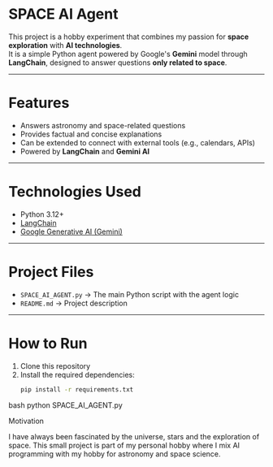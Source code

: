 # SPACE AI Agent

This project is a hobby experiment that combines my passion for **space exploration** with **AI technologies**.  
It is a simple Python agent powered by Google's **Gemini** model through **LangChain**, designed to answer questions **only related to space**.

---

# Features
- Answers astronomy and space-related questions  
- Provides factual and concise explanations  
- Can be extended to connect with external tools (e.g., calendars, APIs)  
- Powered by **LangChain** and **Gemini AI**

---

# Technologies Used
- Python 3.12+  
- [LangChain](https://www.langchain.com/)  
- [Google Generative AI (Gemini)](https://aistudio.google.com/)  

---

# Project Files
- `SPACE_AI_AGENT.py` → The main Python script with the agent logic  
- `README.md` → Project description  

---

# How to Run
1. Clone this repository  
2. Install the required dependencies:  
   ```bash
   pip install -r requirements.txt

bash
python SPACE_AI_AGENT.py

Motivation

I have always been fascinated by the universe, stars and the exploration of space.
This small project is part of my personal hobby where I mix AI programming with my hobby for astronomy and space science.